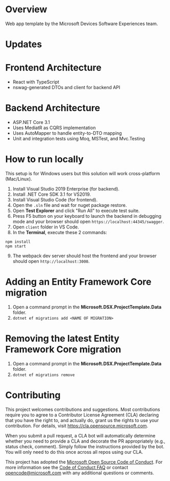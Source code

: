 # Overview

Web app template by the Microsoft Devices Software Experiences team.

# Updates

# Frontend Architecture

- React with TypeScript
- nswag-generated DTOs and client for backend API

# Backend Architecture

- ASP.NET Core 3.1
- Uses MediatR as CQRS implementation
- Uses AutoMapper to handle entity-to-DTO mapping
- Unit and integration tests using Moq, MSTest, and Mvc.Testing

# How to run locally

This setup is for Windows users but this solution will work cross-platform (Mac/Linux).

1. Install Visual Studio 2019 Enterprise (for backend).
2. Install .NET Core SDK 3.1 for VS2019.
3. Install Visual Studio Code (for frontend).
4. Open the `.sln` file and wait for nuget package restore.
5. Open **Test Explorer** and click "Run All" to execute test suite.
6. Press F5 button on your keyboard to launch the backend in debugging mode and your browser should open `https://localhost:44345/swagger`.
7. Open `client` folder in VS Code.
8. In the **Terminal**, execute these 2 commands:

```
npm install
npm start
```

9. The webpack dev server should host the frontend and your browser should open `http://localhost:3000`.

# Adding an Entity Framework Core migration

1. Open a command prompt in the **Microsoft.DSX.ProjectTemplate.Data** folder.
2. `dotnet ef migrations add <NAME OF MIGRATION>`

# Removing the latest Entity Framework Core migration

1. Open a command prompt in the **Microsoft.DSX.ProjectTemplate.Data** folder.
2. `dotnet ef migrations remove`

# Contributing

This project welcomes contributions and suggestions. Most contributions require you to agree to a
Contributor License Agreement (CLA) declaring that you have the right to, and actually do, grant us
the rights to use your contribution. For details, visit https://cla.opensource.microsoft.com.

When you submit a pull request, a CLA bot will automatically determine whether you need to provide
a CLA and decorate the PR appropriately (e.g., status check, comment). Simply follow the instructions
provided by the bot. You will only need to do this once across all repos using our CLA.

This project has adopted the [Microsoft Open Source Code of Conduct](https://opensource.microsoft.com/codeofconduct/).
For more information see the [Code of Conduct FAQ](https://opensource.microsoft.com/codeofconduct/faq/) or
contact [opencode@microsoft.com](mailto:opencode@microsoft.com) with any additional questions or comments.
